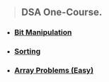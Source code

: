 > ## DSA One-Course.
* ### [Bit Manipulation](./Bit%20Manipulation/Bit%20Masking.md)
* ### [Sorting](./Sorting/)
* ### [Array Problems (Easy)](./Array%20Problems/Easy/)